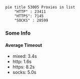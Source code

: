 
```mermaid
pie title 53005 Proxies in list
    "HTTP" : 23411
    "HTTPS": 7145
    "SOCKS" : 28599
```

### Some Info
#### Average Timeout

- mixed: 3.4s
- http: 1.6s
- https: 8.2s
- socks: 5.0s